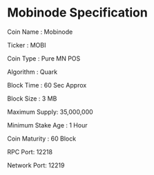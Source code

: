 # Mobinode Specification

Coin Name : Mobinode

Ticker : MOBI

Coin Type : Pure MN POS

Algorithm : Quark

Block Time : 60 Sec Approx

Block Size : 3 MB

Maximum Supply: 35,000,000

Minimum Stake Age : 1 Hour

Coin Maturity : 60 Block

RPC Port: 12218

Network Port: 12219
